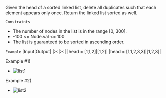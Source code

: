 Given the head of a sorted linked list, delete all duplicates such that each element appears only once. Return the linked list sorted as well.

`Constraints`
- The number of nodes in the list is in the range [0, 300].
- -100 <= Node.val <= 100
- The list is guaranteed to be sorted in ascending order.

`Example`
|Input|Output|
|:-:|:-:|
|head = [1,1,2]|[1,2]|
|head = [1,1,2,3,3]|[1,2,3]|

Example #1)
- ![list1](https://github.com/user-attachments/assets/677e6bd8-d4d4-45b7-b06a-264cfb641aae)

Example #2)
- ![list2](https://github.com/user-attachments/assets/7bac2948-3524-4dea-8023-17c1c258863c)
